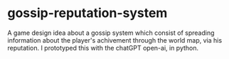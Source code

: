 # gossip-reputation-system
A game design idea about a gossip system which consist of spreading information about the player's achivement through the world map, via his reputation. I prototyped this with the chatGPT open-ai, in python.
